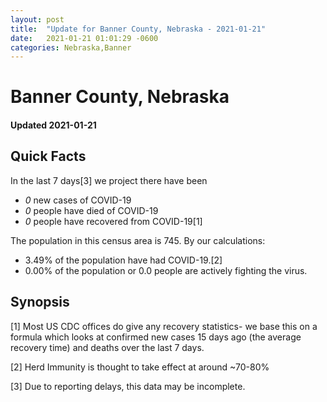 ```yaml
---
layout: post
title:  "Update for Banner County, Nebraska - 2021-01-21"
date:   2021-01-21 01:01:29 -0600
categories: Nebraska,Banner
---
```


# Banner County, Nebraska
#### Updated 2021-01-21

## Quick Facts

In the last 7 days[3] we project there have been
- *0* new cases of COVID-19
- *0* people have died of COVID-19
- *0* people have recovered from COVID-19[1]

The population in this census area is 745. By our calculations:
- 3.49% of the population have had COVID-19.[2]
- 0.00% of the population or 0.0 people are actively fighting the virus.

## Synopsis




[1] Most US CDC offices do give any recovery statistics- we base this on a formula which looks at confirmed new cases
15 days ago (the average recovery time) and deaths over the last 7 days.

[2] Herd Immunity is thought to take effect at around ~70-80%

[3] Due to reporting delays, this data may be incomplete.
 
    